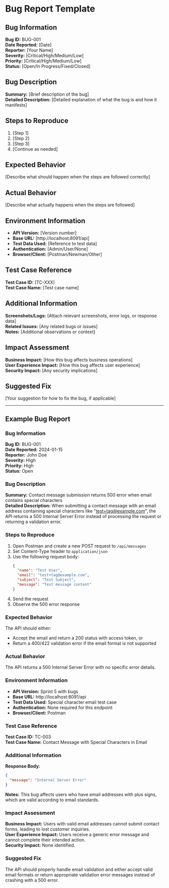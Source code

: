 # Bug Report Template

## Bug Information
**Bug ID:** BUG-001  
**Date Reported:** [Date]  
**Reporter:** [Your Name]  
**Severity:** [Critical/High/Medium/Low]  
**Priority:** [Critical/High/Medium/Low]  
**Status:** [Open/In Progress/Fixed/Closed]  

## Bug Description
**Summary:** [Brief description of the bug]  
**Detailed Description:** [Detailed explanation of what the bug is and how it manifests]

## Steps to Reproduce
1. [Step 1]
2. [Step 2]
3. [Step 3]
4. [Continue as needed]

## Expected Behavior
[Describe what should happen when the steps are followed correctly]

## Actual Behavior
[Describe what actually happens when the steps are followed]

## Environment Information
- **API Version:** [Version number]
- **Base URL:** [http://localhost:8091/api]
- **Test Data Used:** [Reference to test data]
- **Authentication:** [Admin/User/None]
- **Browser/Client:** [Postman/Newman/Other]

## Test Case Reference
**Test Case ID:** [TC-XXX]  
**Test Case Name:** [Test case name]

## Additional Information
**Screenshots/Logs:** [Attach relevant screenshots, error logs, or response data]  
**Related Issues:** [Any related bugs or issues]  
**Notes:** [Additional observations or context]

## Impact Assessment
**Business Impact:** [How this bug affects business operations]  
**User Experience Impact:** [How this bug affects user experience]  
**Security Impact:** [Any security implications]

## Suggested Fix
[Your suggestion for how to fix the bug, if applicable]

---

## Example Bug Report

### Bug Information
**Bug ID:** BUG-001  
**Date Reported:** 2024-01-15  
**Reporter:** John Doe  
**Severity:** High  
**Priority:** High  
**Status:** Open  

### Bug Description
**Summary:** Contact message submission returns 500 error when email contains special characters  
**Detailed Description:** When submitting a contact message with an email address containing special characters like "test+tag@example.com", the API returns a 500 Internal Server Error instead of processing the request or returning a validation error.

### Steps to Reproduce
1. Open Postman and create a new POST request to `/api/messages`
2. Set Content-Type header to `application/json`
3. Use the following request body:
   ```json
   {
     "name": "Test User",
     "email": "test+tag@example.com",
     "subject": "Test Subject",
     "message": "Test message content"
   }
   ```
4. Send the request
5. Observe the 500 error response

### Expected Behavior
The API should either:
- Accept the email and return a 200 status with access token, or
- Return a 400/422 validation error if the email format is not supported

### Actual Behavior
The API returns a 500 Internal Server Error with no specific error details.

### Environment Information
- **API Version:** Sprint 5 with bugs
- **Base URL:** http://localhost:8091/api
- **Test Data Used:** Special character email test case
- **Authentication:** None required for this endpoint
- **Browser/Client:** Postman

### Test Case Reference
**Test Case ID:** TC-003  
**Test Case Name:** Contact Message with Special Characters in Email

### Additional Information
**Response Body:**
```json
{
  "message": "Internal Server Error"
}
```

**Notes:** This bug affects users who have email addresses with plus signs, which are valid according to email standards.

### Impact Assessment
**Business Impact:** Users with valid email addresses cannot submit contact forms, leading to lost customer inquiries.  
**User Experience Impact:** Users receive a generic error message and cannot complete their intended action.  
**Security Impact:** None identified.

### Suggested Fix
The API should properly handle email validation and either accept valid email formats or return appropriate validation error messages instead of crashing with a 500 error.
